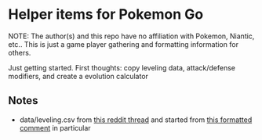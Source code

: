 # Helper items for Pokemon Go

NOTE: The author(s) and this repo have no affiliation with Pokemon, Niantic, etc.. This is just a game player gathering and formatting information for others.

Just getting started. First thoughts: copy leveling data, attack/defense modifiers, and create a evolution calculator

## Notes

- data/leveling.csv from [this reddit thread](https://www.reddit.com/r/pokemongo/comments/4snrnu/lv22_player_giving_small_tips_of_advice_also/) and started from [this formatted comment](https://www.reddit.com/r/pokemongo/comments/4snrnu/lv22_player_giving_small_tips_of_advice_also/d5avgx1) in particular